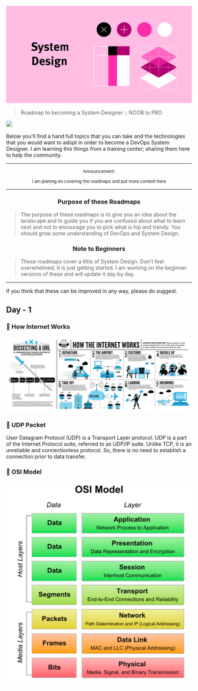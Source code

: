 ![System Design: Level 1](./img/home.png)
> Roadmap to becoming a System Designer :: NOOB to PRO

[![](https://img.shields.io/badge/%E2%9D%A4-YouTube%20Channel-0a0a0a.svg?style=flat&colorA=0a0a0a)](https://www.youtube.com/channel/UColLHNdcRweJBU5-1vLw9iQ)

Below you'll find a hand full topics that you can take and the technologies that you would want to adopt in order to become a DevOps System Designer. I am learning this things from a training center; sharing them here to help the community.

***

<p align="center">
		<sup>Announcement:</sup>
		<br>
		<sub>I am planing on covering the roadmaps and put more content here<br></sub>
</p>

***

<h3 align="center"><strong>Purpose of these Roadmaps</strong></h3>

> The purpose of these roadmaps is to give you an idea about the landscape and to guide you if you are confused about what to learn next and not to encourage you to pick what is hip and trendy. You should grow some understanding of DevOps and System Design.

<h3 align="center"><strong>Note to Beginners</strong></h3>

> These roadmaps cover a little of System Design. Don't feel overwhelmed, It is just getting started. I am working on the beginner versions of these and will update it day by day.

***

If you think that these can be improved in any way, please do suggest.

## Day - 1

### 🎇 How Internet Works

![How Internet Works](./img/HIW.jpg)

### 🎇 UDP Packet
User Datagram Protocol (UDP) is a Transport Layer protocol. UDP is a part of the Internet Protocol suite, referred to as UDP/IP suite. Unlike TCP, it is an unreliable and connectionless protocol. So, there is no need to establish a connection prior to data transfer. 

### 🎇 OSI Model
<p align="center">
	<img src="./img/OSI.png">
</p>
